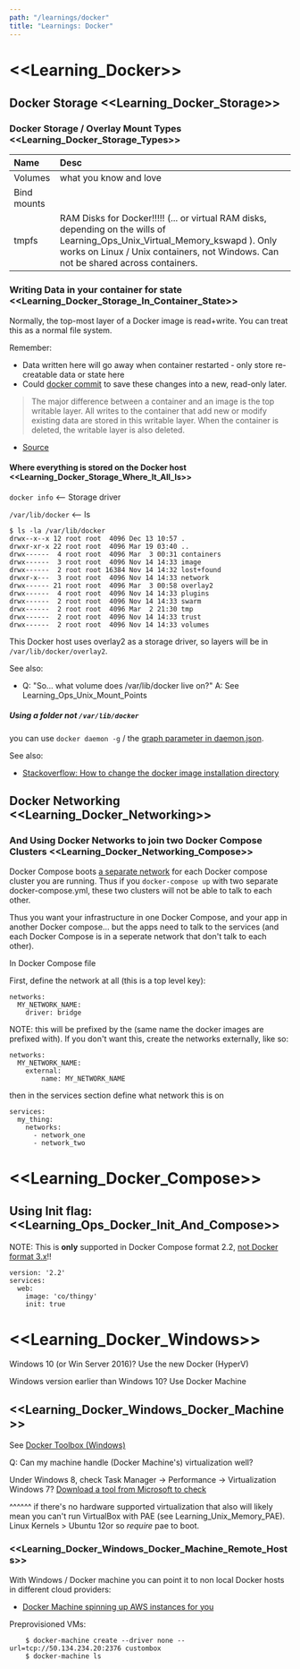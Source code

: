 ```yaml
---
path: "/learnings/docker"
title: "Learnings: Docker"
---
```


# <<Learning_Docker>>

## Docker Storage <<Learning_Docker_Storage>>

### Docker Storage / Overlay Mount Types <<Learning_Docker_Storage_Types>>

| Name                   | Desc                          |
|:---------------------- |:----------------------------- |
| Volumes                | what you know and love        |
| Bind mounts            |                               |
| tmpfs                  | RAM Disks for Docker!!!!! (... or virtual RAM disks, depending on the wills of Learning_Ops_Unix_Virtual_Memory_kswapd ). Only works on Linux / Unix containers, not Windows. Can not be shared across containers. |


### Writing Data in your container for state <<Learning_Docker_Storage_In_Container_State>>

Normally, the top-most layer of a Docker image is read+write. You can treat this as a normal file system.

Remember:

  * Data written here will go away when container restarted - only store re-creatable data or state here
  * Could [docker commit](https://docs.docker.com/engine/reference/commandline/commit/#options) to save these changes into a new, read-only later.

> The major difference between a container and an image is the top writable layer. All writes to the container that add new or modify existing data are stored in this writable layer. When the container is deleted, the writable layer is also deleted. 

- [Source](https://docs.docker.com/storage/storagedriver/#images-and-layers)

#### Where everything is stored on the Docker host  <<Learning_Docker_Storage_Where_It_All_Is>>

`docker info` <-- Storage driver

`/var/lib/docker` <-- ls

	$ ls -la /var/lib/docker
	drwx--x--x 12 root root  4096 Dec 13 10:57 .
	drwxr-xr-x 22 root root  4096 Mar 19 03:40 ..
	drwx------  4 root root  4096 Mar  3 00:31 containers
	drwx------  3 root root  4096 Nov 14 14:33 image
	drwx------  2 root root 16384 Nov 14 14:32 lost+found
	drwxr-x---  3 root root  4096 Nov 14 14:33 network
	drwx------ 21 root root  4096 Mar  3 00:58 overlay2
	drwx------  4 root root  4096 Nov 14 14:33 plugins
	drwx------  2 root root  4096 Nov 14 14:33 swarm
	drwx------  2 root root  4096 Mar  2 21:30 tmp
	drwx------  2 root root  4096 Nov 14 14:33 trust
	drwx------  2 root root  4096 Nov 14 14:33 volumes

This Docker host uses overlay2 as a storage driver, so layers will be in `/var/lib/docker/overlay2`.

See also:

  * Q: "So... what volume does /var/lib/docker live on?" 
    A: See Learning_Ops_Unix_Mount_Points

##### Using a folder not `/var/lib/docker`

you can use `docker daemon -g` / the [graph parameter in daemon.json](https://docs.docker.com/v1.11/engine/reference/commandline/daemon/#daemon-configuration-file).

See also:

  * [Stackoverflow: How to change the docker image installation directory](https://stackoverflow.com/questions/24309526/how-to-change-the-docker-image-installation-directory)
  

## Docker Networking <<Learning_Docker_Networking>>

### And Using Docker Networks to join two Docker Compose Clusters <<Learning_Docker_Networking_Compose>>

Docker Compose boots [a separate network](https://docs.docker.com/compose/networking/) for each Docker compose cluster you are running. Thus if you `docker-compose up` with two separate docker-compose.yml, these two clusters will not be able to talk to each other.

Thus you want your infrastructure in one Docker Compose, and your app in another Docker compose... but the apps need to talk to the services (and each Docker Compose is in a seperate network that don't talk to each other).

In Docker Compose file

First, define the network at all (this is a top level key):

    networks:
      MY_NETWORK_NAME:
        driver: bridge


NOTE: this will be prefixed by the (same name the docker images are prefixed with). If you don't want this, create the networks externally, like so:


    networks:
      MY_NETWORK_NAME:
        external:
            name: MY_NETWORK_NAME


then in the services section define what network this is on

    services:
      my_thing:
        networks:
          - network_one
          - network_two

# <<Learning_Docker_Compose>>

## Using Init flag: <<Learning_Ops_Docker_Init_And_Compose>>

NOTE: This is **only** supported in Docker Compose format 2.2, [not Docker format 3.x](https://github.com/docker/compose/issues/5049)!!

    version: '2.2'
    services:
      web:
        image: 'co/thingy'
        init: true

# <<Learning_Docker_Windows>>

Windows 10 (or Win Server 2016)? Use the new Docker (HyperV)

Windows version earlier than Windows 10? Use Docker Machine

## <<Learning_Docker_Windows_Docker_Machine>>

See [Docker Toolbox (Windows)](https://docs.docker.com/toolbox/toolbox_install_windows/)

Q: Can my machine handle (Docker Machine's) virtualization well?

Under Windows 8, check Task Manager -> Performance -> Virtualization
Windows 7? [Download a tool from Microsoft to check](http://www.microsoft.com/en-us/download/details.aspx?id=592)

^^^^^^ if there's no hardware supported virtualization that also will likely mean you can't run VirtualBox with PAE (see Learning_Unix_Memory_PAE). Linux Kernels > Ubuntu 12or so _require_ pae to boot.

### <<Learning_Docker_Windows_Docker_Machine_Remote_Hosts>>

With Windows / Docker machine you can point it to non local Docker hosts in different cloud providers:

  * [Docker Machine spinning up AWS instances for you](https://docs.docker.com/machine/examples/aws/)

Preprovisioned VMs:

        $ docker-machine create --driver none --url=tcp://50.134.234.20:2376 custombox
        $ docker-machine ls

